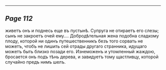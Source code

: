 

---
*Page 112*
---

живетъ онъ и поднесь еще въ пустынѣ. Супруга не отираетъ его слезы; сынъ не закроетъ очей ему.... Добродѣтельная жена подобна сладкому плоду, которой ни одинъ путешественникъ безъ того сорвать не можетъ, чтобъ не лишить сей отрады другаго странника, идущаго можетъ быть близко позади его. Изнеможенъ и утомленный жаждою, бросается онъ подъ тѣнь дерева, и завидуетъ тому щастливцу, которой случайно предъ нимъ шелъ.